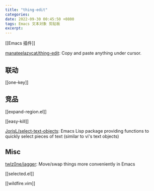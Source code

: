 ```yaml
---
title: "thing-edit"
categories: 
date: 2022-09-30 00:45:50 +0800
tags: Emacs 文本对象 剪贴板
excerpt: 
---
```


[[Emacs 插件]]

[manateelazycat/thing-edit](https://github.com/manateelazycat/thing-edit): Copy and paste anything under cursor.

## 联动

[[one-key]]

## 竞品

[[expand-region.el]]

[[easy-kill]]

[JorisL/select-text-objects](https://github.com/JorisL/select-text-objects): Emacs Lisp package providing functions to quickly select pieces of text (similar to vi's text objects)

## Misc

[twlz0ne/jagger](https://github.com/twlz0ne/jagger): Move/swap things more conveniently in Emacs

[[selected.el]]

[[wildfire.vim]]






